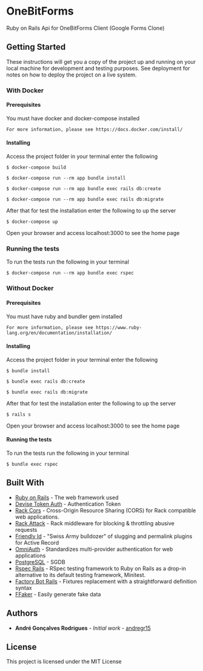 # OneBitForms

Ruby on Rails Api for OneBitForms Client (Google Forms Clone)

## Getting Started

These instructions will get you a copy of the project up and running on your local machine for development and testing purposes. See deployment for notes on how to deploy the project on a live system.

### With Docker

#### Prerequisites

You must have docker and docker-compose installed

```
For more information, please see https://docs.docker.com/install/ 
```

#### Installing

Access the project folder in your terminal enter the following

```
$ docker-compose build
```

```
$ docker-compose run --rm app bundle install
```

```
$ docker-compose run --rm app bundle exec rails db:create
```

```
$ docker-compose run --rm app bundle exec rails db:migrate
```

After that for test the installation enter the following to up the server

```
$ docker-compose up
```

Open your browser and access localhost:3000 to see the home page

### Running the tests

To run the tests run the following in your terminal

```
$ docker-compose run --rm app bundle exec rspec
```

### Without Docker

#### Prerequisites

You must have ruby and bundler gem installed

```
For more information, please see https://www.ruby-lang.org/en/documentation/installation/
```

#### Installing

Access the project folder in your terminal enter the following

```
$ bundle install
```

```
$ bundle exec rails db:create
```

```
$ bundle exec rails db:migrate
```

After that for test the installation enter the following to up the server

```
$ rails s
```

Open your browser and access localhost:3000 to see the home page

#### Running the tests

To run the tests run the following in your terminal

```
$ bundle exec rspec
```


## Built With

* [Ruby on Rails](https://rubyonrails.org/) - The web framework used
* [Devise Token Auth](https://github.com/lynndylanhurley/devise_token_auth) - Authentication Token
* [Rack Cors](https://github.com/cyu/rack-cors) - Cross-Origin Resource Sharing (CORS) for Rack compatible web applications.
* [Rack Attack](https://github.com/mperham/sidekiq) - Rack middleware for blocking & throttling abusive requests
* [Friendly Id](https://github.com/moove-it/sidekiq-scheduler) - "Swiss Army bulldozer" of slugging and permalink plugins for Active Record
* [OmniAuth](https://github.com/omniauth/omniauth) - Standardizes multi-provider authentication for web applications
* [PostgreSQL](https://www.postgresql.org/) - SGDB
* [Rspec Rails](https://github.com/rspec/rspec-rails) - RSpec testing framework to Ruby on Rails as a drop-in alternative to its default testing framework, Minitest.
* [Factory Bot Rails](https://github.com/thoughtbot/factory_bot_rails) - Fixtures replacement with a straightforward definition syntax
* [FFaker](https://github.com/ffaker/ffaker) - Easily generate fake data 

## Authors

* **André Gonçalves Rodrigues** - *Initial work* - [andregr15](https://github.com/andregr15)

## License

This project is licensed under the MIT License
